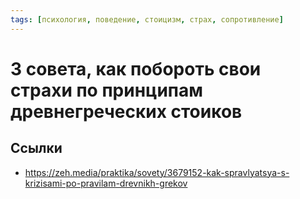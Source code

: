 ```yaml
---
tags: [психология, поведение, стоицизм, страх, сопротивление]
---
```

# 3 совета, как побороть свои страхи по принципам древнегреческих стоиков

## Ссылки

* <https://zeh.media/praktika/sovety/3679152-kak-spravlyatsya-s-krizisami-po-pravilam-drevnikh-grekov>
